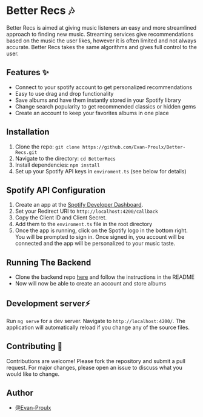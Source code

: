 
# Better Recs 🎶
Better Recs is aimed at giving music listeners an easy and more streamlined approach to finding new music. Streaming services give recommendations based on the music the user likes, however it is often limited and not always accurate. Better Recs takes the same algorithms and gives full control to the user.


## Features ✨
- Connect to your spotify account to get personalized recommendations
- Easy to use drag and drop functionality
- Save albums and have them instantly stored in your Spotify library
- Change search popularity to get recommended classics or hidden gems
- Create an account to keep your favorites albums in one place

## Installation
1. Clone the repo: `git clone https://github.com/Evan-Proulx/Better-Recs.git`
2. Navigate to the directory: `cd BetterRecs`
3. Install dependencies: `npm install`
4. Set up your Spotify API keys in `enviroment.ts` (see below for details)

## Spotify API Configuration
1. Create an app at the [Spotify Developer Dashboard](https://developer.spotify.com/dashboard/applications).
2. Set your Redirect URI to `http://localhost:4200/callback`
3. Copy the Client ID and Client Secret.
4. Add them to the `enviroment.ts` file in the root directory
5. Once the app is running, click on the Spotify logo in the bottom right. You will be prompted to sign in. Once signed in, you account will be connected and the app will be personalized to your music taste.

## Running The Backend
- Clone the backend repo [here](https://github.com/Evan-Proulx/BetterRecs-backend) and follow the instructions in the README
- Now will now be able to create an account and store albums

## Development server⚡️
Run `ng serve` for a dev server. Navigate to `http://localhost:4200/`. The application will automatically reload if you change any of the source files.

## Contributing 🤝
Contributions are welcome! Please fork the repository and submit a pull request. For major changes, please open an issue to discuss what you would like to change.

## Author

- [@Evan-Proulx](https://www.github.com/Evan-Proulx)


